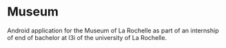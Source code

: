 # Museum
Android application for the Museum of La Rochelle as part of an internship of end of bachelor at l3i of the university of La Rochelle.
